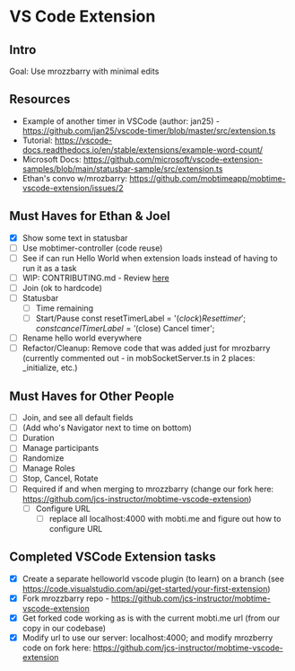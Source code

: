 # VS Code Extension

## Intro

Goal: Use mrozzbarry with minimal edits

## Resources

- Example of another timer in VSCode (author: jan25) - https://github.com/jan25/vscode-timer/blob/master/src/extension.ts
- Tutorial: https://vscode-docs.readthedocs.io/en/stable/extensions/example-word-count/
- Microsoft Docs: https://github.com/microsoft/vscode-extension-samples/blob/main/statusbar-sample/src/extension.ts
- Ethan's convo w/mrozbarry: https://github.com/mobtimeapp/mobtime-vscode-extension/issues/2

## Must Haves for Ethan & Joel

- [x] Show some text in statusbar
- [ ] Use mobtimer-controller (code reuse)
- [ ] See if can run Hello World when extension loads instead of having to run it as a task
- [ ] WIP: CONTRIBUTING.md - Review [here](./CONTRIBUTING.md)
- [ ] Join (ok to hardcode)
- [ ] Statusbar
    - [ ] Time remaining
    - [ ] Start/Pause
            const resetTimerLabel = '$(clock) Reset timer';
            const cancelTimerLabel = '$(close) Cancel timer';
- [ ] Rename hello world everywhere
- [ ] Refactor/Cleanup: Remove code that was added just for mrozbarry (currently commented out - in mobSocketServer.ts in 2 places: _initialize, etc.)

## Must Haves for Other People

- [ ] Join, and see all default fields
- [ ] (Add who's Navigator next to time on bottom)
- [ ] Duration
- [ ] Manage participants
- [ ] Randomize
- [ ] Manage Roles
- [ ] Stop, Cancel, Rotate
- [ ] Required if and when merging to mrozzbarry (change our fork here: https://github.com/jcs-instructor/mobtime-vscode-extension)
  - [ ] Configure URL
    - [ ] replace all localhost:4000 with mobti.me and figure out how to configure URL

## Completed VSCode Extension tasks

- [x] Create a separate helloworld vscode plugin (to learn) on a branch (see https://code.visualstudio.com/api/get-started/your-first-extension)
- [x] Fork mrozzbarry repo - https://github.com/jcs-instructor/mobtime-vscode-extension
- [x] Get forked code working as is with the current mobti.me url (from our copy in our codebase)
- [x] Modify url to use our server: localhost:4000; and modify mrozberry code on fork here: https://github.com/jcs-instructor/mobtime-vscode-extension
